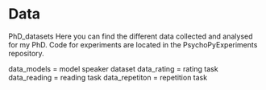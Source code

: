 # Data
PhD_datasets
Here you can find the different data collected and analysed for my PhD. Code for experiments are located in the PsychoPyExperiments repository.

data_models = model speaker dataset
data_rating = rating task
data_reading = reading task
data_repetiton = repetition task

